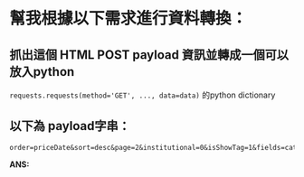 # 幫我根據以下需求進行資料轉換：

## 抓出這個 HTML POST payload 資訊並轉成一個可以放入python
 `requests.requests(method='GET', ..., data=data)` 的python dictionary


## 以下為 payload字串：

```
order=priceDate&sort=desc&page=2&institutional=0&isShowTag=1&fields=categoryAbbr,change,changePercent,classCurrencyLocal,cnyesId,displayNameLocal,displayNameLocalWithKwd,forSale,forSale,inceptionDate,investmentArea,lastUpdate,nav,prevPrice,priceDate,return1Month,saleStatus

```

**ANS:**